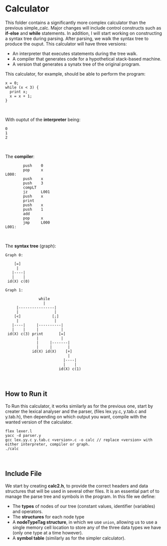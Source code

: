 # Calculator

This folder contains a significantly more complex calculator than the previous simple_calc. Major changes will include control constructs such as **if-else** and **while** statements. In addition, I will start working on constructing a syntax tree during parsing. After parsing, we walk the syntax tree to produce the ouput. This calculator will have three versions:
- An interpreter that executes statements during the tree walk.
- A compiler that generates code for a hypothetical stack-based machine.
- A version that generates a synatx tree of the original program.

This calculator, for example, should be able to perform the program:

```
x = 0;
while (x < 3) {
  print x;
  x = x + 1;
}
```

<br>

With ouptut of the **interpreter** being:

```
0
1
2
```

<br>

The **compiler**:

```
        push    0
        pop     x
L000:
        push    x
        push    3
        compLT
        jz      L001
        push    x
        print
        push    x
        push    1
        add
        pop     x
        jmp     L000
L001:
```

<br>

The **syntax tree** (graph):

```
Graph 0:

    [=]
     |
   |----|
   |    |
 id(X) c(0)

Graph 1:

               while
                 |
     |----------------|
     |                |
    [<]              [;]
     |                |
   |----|     |----------|
   |    |     |          |
 id(X) c(3) print       [=]
              |          |
              |     |-------|
              |     |       |
            id(X) id(X)    [+]
                            |
                          |----|
                          |    |
                        id(X) c(1)

```

<br>

## How to Run it

To Run this calculator, it works similarly as for the previous one, start by creater the lexical analyser and the parser, (files lex.yy.c, y.tab.c and y.tab.h), then depending on which output you want, compile with the wanted version of the calculator.

```
flex lexer.l
yacc -d parser.y
gcc lex.yy.c y.tab.c <version>.c -o calc // replace <version> with either interpreter, compiler or graph.
./calc
```

<br>

## Include File

We start by creating **calc2.h**, to provide the correct headers and data structures that will be used in several other files. It is an essential part of to manage the parse tree and symbols in the program.
In this file we define:
- The **types** of nodes of our tree (constant values, identifier (variables) and operators.
- The **structures** for each node type
- A **nodeTypeTag structure**, in which we use `union`, allowing us to use a single memory cell location to store any of the three data types we have (only one type at a time however).
- A **symbol table** (similarly as for the simpler calculator).



